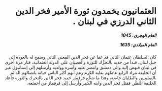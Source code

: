 <h1 dir="rtl">العثمانيون يخمدون ثورة الأمير فخر الدين الثاني الدرزي في لبنان .</h1>

<h5 dir="rtl">العام الهجري:  1045

العام الميلادي: 1635

</h5>

<p dir="rtl">كان السلطان عثمان الثاني قد عفا عن فخر الدين المعني الثاني وسمح له بالعودة إلى جبل لبنان، فبدأ من جديد بالتحرُّك للثورة والعصيان على الدولة العثمانية، فثار مرة أخرى في لبنان فنهض إليه والي دمشق وانتصر عليه وأسره وولديه وأرسلهم إلى إستانبول غير أن الخليفة مراد الرابع عاملهم بغاية الكرم رغم أنهم أكثر الناس خيانة باتصالهم الدائم بالصليبيين والطليان خاصة، وهذا ما شجَّع قرقماز حفيد فخر الدين بالتحرك والثورة فأعاد الخليفة النظر, فقتل فخر الدين وابنه الكبير وأرسل إلى قرقماز من أخضعه.</p></br>
